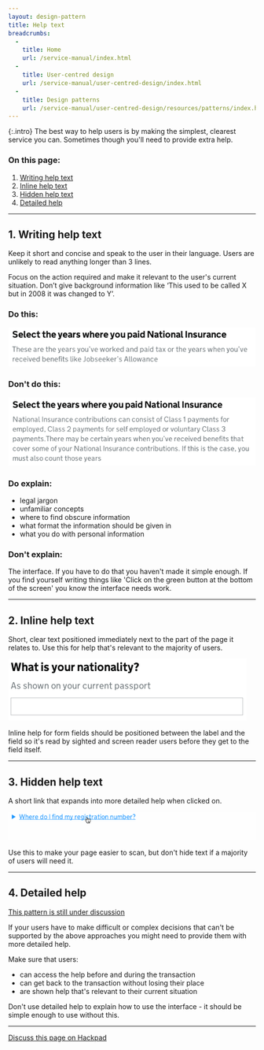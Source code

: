 ```yaml
---
layout: design-pattern
title: Help text
breadcrumbs:
  -
    title: Home
    url: /service-manual/index.html
  -
    title: User-centred design
    url: /service-manual/user-centred-design/index.html
  -
    title: Design patterns
    url: /service-manual/user-centred-design/resources/patterns/index.html
---
```


{:.intro}
The best way to help users is by making the simplest, clearest service you can.
Sometimes though you'll need to provide extra help.

### On this page:

1. [Writing help text](#writing-help-text)
2. [Inline help text](#inline-help-text)
3. [Hidden help text](#hidden-help-text)
4. [Detailed help](#detailed-help)

---

<h2 class="heading-36" id="writing-help-text">1. Writing help text</h2>

Keep it short and concise and speak to the user in their language. 
Users are unlikely to read anything longer than 3 lines. 

Focus on the action required and make it relevant to the user's current situation.
Don’t give background information like ‘This used to be called X but in 2008 it was changed to Y’.


### Do this:

<div class="example">  
    <img src="/service-manual/assets/images/design-patterns/help-text-good.png" alt="Example of good help text">
</div> 

### Don't do this:

<div class="example">
    <img src="/service-manual/assets/images/design-patterns/help-text-bad.png" alt="Example of bad help text">
</div> 
 

### Do explain:

* legal jargon
* unfamiliar concepts
* where to find obscure information
* what format the information should be given in
* what you do with personal information

### Don't explain:

The interface. If you have to do that you haven't made it simple enough.
If you find yourself writing things like 'Click on the green button at the bottom of the screen' you know the interface needs work.

---

<h2 class="heading-36" id="inline-help-text">2. Inline help text</h2>

Short, clear text positioned immediately next to the part of the page it relates to.
Use this for help that's relevant to the majority of users.

<div class="example">
    <img src="/service-manual/assets/images/design-patterns/help-text-inline.png" alt="Example of inline help text">
</div> 

Inline help for form fields should be positioned between the label and the field so it's read by sighted and screen reader
users before they get to the field itself.

---

<h2 class="heading-36" id="hidden-help-text">3. Hidden help text</h2>

A short link that expands into more detailed help when clicked on.

<div class="example">
    <img src="/service-manual/assets/images/design-patterns/details-tag.gif" alt="Example of expanding help text">
</div> 

Use this to make your page easier to scan, but don't hide text if a majority of users will need it.


---

<h2 class="heading-36" id="detailed-contextual-help">4. Detailed help</h2>

[This pattern is still under discussion](https://designpatterns.hackpad.com/Contextual-help-XqnDcGgTBKQ)

If your users have to make difficult or complex decisions that can't be supported by the above approaches you might need to provide them with more detailed help.

Make sure that users:

* can access the help before and during the transaction
* can get back to the transaction without losing their place
* are shown help that's relevant to their current situation

Don't use detailed help to explain how to use the interface - it should be simple enough to use without this.



---

[Discuss this page on Hackpad](https://designpatterns.hackpad.com/Contextual-help-XqnDcGgTBKQ)
